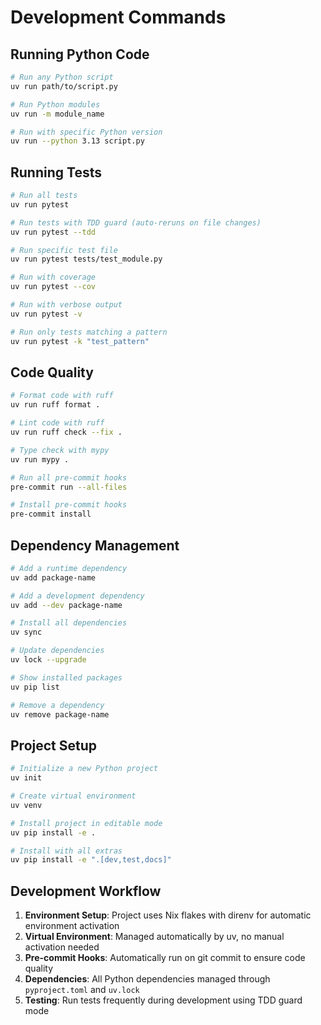 # Development Commands

## Running Python Code
```bash
# Run any Python script
uv run path/to/script.py

# Run Python modules
uv run -m module_name

# Run with specific Python version
uv run --python 3.13 script.py
```

## Running Tests
```bash
# Run all tests
uv run pytest

# Run tests with TDD guard (auto-reruns on file changes)
uv run pytest --tdd

# Run specific test file
uv run pytest tests/test_module.py

# Run with coverage
uv run pytest --cov

# Run with verbose output
uv run pytest -v

# Run only tests matching a pattern
uv run pytest -k "test_pattern"
```

## Code Quality
```bash
# Format code with ruff
uv run ruff format .

# Lint code with ruff
uv run ruff check --fix .

# Type check with mypy
uv run mypy .

# Run all pre-commit hooks
pre-commit run --all-files

# Install pre-commit hooks
pre-commit install
```

## Dependency Management
```bash
# Add a runtime dependency
uv add package-name

# Add a development dependency
uv add --dev package-name

# Install all dependencies
uv sync

# Update dependencies
uv lock --upgrade

# Show installed packages
uv pip list

# Remove a dependency
uv remove package-name
```

## Project Setup
```bash
# Initialize a new Python project
uv init

# Create virtual environment
uv venv

# Install project in editable mode
uv pip install -e .

# Install with all extras
uv pip install -e ".[dev,test,docs]"
```

## Development Workflow
1. **Environment Setup**: Project uses Nix flakes with direnv for automatic environment activation
2. **Virtual Environment**: Managed automatically by uv, no manual activation needed
3. **Pre-commit Hooks**: Automatically run on git commit to ensure code quality
4. **Dependencies**: All Python dependencies managed through `pyproject.toml` and `uv.lock`
5. **Testing**: Run tests frequently during development using TDD guard mode

